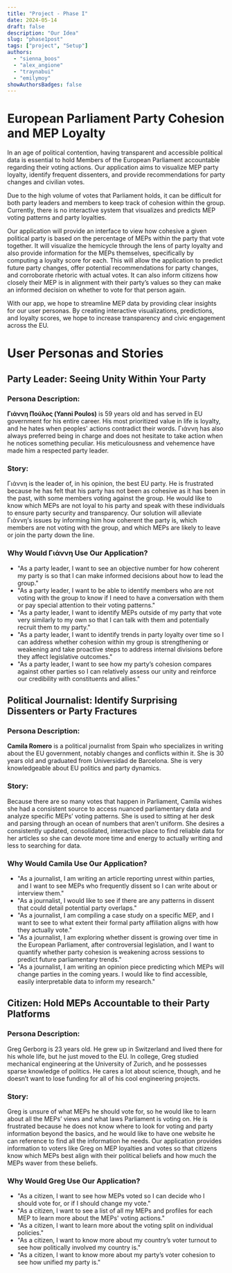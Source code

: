 ```yaml
---
title: "Project - Phase I"
date: 2024-05-14
draft: false
description: "Our Idea"
slug: "phase1post"
tags: ["project", "Setup"]
authors:
  - "sienna_boos"
  - "alex_angione"
  - "traynabui"
  - "emilymoy"
showAuthorsBadges: false
---
```


# European Parliament Party Cohesion and MEP Loyalty

In an age of political contention, having transparent and accessible political data is essential to hold Members of the European Parliament accountable regarding their voting actions. Our application aims to visualize MEP party loyalty, identify frequent dissenters, and provide recommendations for party changes and civilian votes.

Due to the high volume of votes that Parliament holds, it can be difficult for both party leaders and members to keep track of cohesion within the group. Currently, there is no interactive system that visualizes and predicts MEP voting patterns and party loyalties.

Our application will provide an interface to view how cohesive a given political party is based on the percentage of MEPs within the party that vote together. It will visualize the hemicycle through the lens of party loyalty and also provide information for the MEPs themselves, specifically by computing a loyalty score for each. This will allow the application to predict future party changes, offer potential recommendations for party changes, and corroborate rhetoric with actual votes. It can also inform citizens how closely their MEP is in alignment with their party’s values so they can make an informed decision on whether to vote for that person again.

With our app, we hope to streamline MEP data by providing clear insights for our user personas. By creating interactive visualizations, predictions, and loyalty scores, we hope to increase transparency and civic engagement across the EU.


# User Personas and Stories

## Party Leader: Seeing Unity Within Your Party

### Persona Description:

**Γιάννη Πούλος (Yanni Poulos)** is 59 years old and has served in EU government for his entire career. His most prioritized value in life is loyalty, and he hates when peoples' actions contradict their words. Γιάννη has also always preferred being in charge and does not hesitate to take action when he notices something peculiar. His meticulousness and vehemence have made him a respected party leader.

### Story:

Γιάννη is the leader of, in his opinion, the best EU party. He is frustrated because he has felt that his party has not been as cohesive as it has been in the past, with some members voting against the group. He would like to know which MEPs are not loyal to his party and speak with these individuals to ensure party security and transparency. Our solution will alleviate Γιάννη’s issues by informing him how coherent the party is, which members are not voting with the group, and which MEPs are likely to leave or join the party down the line.

### Why Would Γιάννη Use Our Application?

- "As a party leader, I want to see an objective number for how coherent my party is so that I can make informed decisions about how to lead the group."
- "As a party leader, I want to be able to identify members who are not voting with the group to know if I need to have a conversation with them or pay special attention to their voting patterns."
- "As a party leader, I want to identify MEPs outside of my party that vote very similarly to my own so that I can talk with them and potentially recruit them to my party."
- "As a party leader, I want to identify trends in party loyalty over time so I can address whether cohesion within my group is strengthening or weakening and take proactive steps to address internal divisions before they affect legislative outcomes."
- "As a party leader, I want to see how my party’s cohesion compares against other parties so I can relatively assess our unity and reinforce our credibility with constituents and allies."


## Political Journalist: Identify Surprising Dissenters or Party Fractures

### Persona Description:

**Camila Romero** is a political journalist from Spain who specializes in writing about the EU government, notably changes and conflicts within it. She is 30 years old and graduated from Universidad de Barcelona. She is very knowledgeable about EU politics and party dynamics.

### Story:

Because there are so many votes that happen in Parliament, Camila wishes she had a consistent source to access nuanced parliamentary data and analyze specific MEPs’ voting patterns. She is used to sitting at her desk and parsing through an ocean of numbers that aren't uniform. She desires a consistently updated, consolidated, interactive place to find reliable data for her articles so she can devote more time and energy to actually writing and less to searching for data.

### Why Would Camila Use Our Application?

- "As a journalist, I am writing an article reporting unrest within parties, and I want to see MEPs who frequently dissent so I can write about or interview them."
- "As a journalist, I would like to see if there are any patterns in dissent that could detail potential party overlaps."
- "As a journalist, I am compiling a case study on a specific MEP, and I want to see to what extent their formal party affiliation aligns with how they actually vote."
- "As a journalist, I am exploring whether dissent is growing over time in the European Parliament, after controversial legislation, and I want to quantify whether party cohesion is weakening across sessions to predict future parliamentary trends."
- "As a journalist, I am writing an opinion piece predicting which MEPs will change parties in the coming years. I would like to find accessible, easily interpretable data to inform my research."


## Citizen: Hold MEPs Accountable to their Party Platforms

### Persona Description:

Greg Gerborg is 23 years old. He grew up in Switzerland and lived there for his whole life, but he just moved to the EU. In college, Greg studied mechanical engineering at the University of Zurich, and he possesses sparse knowledge of politics. He cares a lot about science, though, and he doesn’t want to lose funding for all of his cool engineering projects. 

### Story:

Greg is unsure of what MEPs he should vote for, so he would like to learn about all the MEPs’ views and what laws Parliament is voting on. He is frustrated because he does not know where to look for voting and party information beyond the basics, and he would like to have one website he can reference to find all the information he needs. Our application provides information to voters like Greg on MEP loyalties and votes so that citizens know which MEPs best align with their political beliefs and how much the MEPs waver from these beliefs.

### Why Would Greg Use Our Application?

- "As a citizen, I want to see how MEPs voted so I can decide who I should vote for, or if I should change my vote."
- "As a citizen, I want to see a list of all my MEPs and profiles for each MEP to learn more about the MEPs' voting actions."
- "As a citizen, I want to learn more about the voting split on individual policies."
- "As a citizen, I want to know more about my country’s voter turnout to see how politically involved my country is."
- "As a citizen, I want to know more about my party’s voter cohesion to see how unified my party is."

